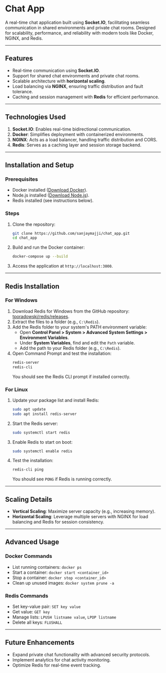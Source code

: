 
<h1>Chat App</h1>

A real-time chat application built using **Socket.IO**, facilitating seamless communication in shared environments and private chat rooms. Designed for scalability, performance, and reliability with modern tools like Docker, NGINX, and Redis.

---

## **Features**
- Real-time communication using **Socket.IO**.
- Support for shared chat environments and private chat rooms.
- Scalable architecture with **horizontal scaling**.
- Load balancing via **NGINX**, ensuring traffic distribution and fault tolerance.
- Caching and session management with **Redis** for efficient performance.

---

## **Technologies Used**
1. **Socket.IO**: Enables real-time bidirectional communication.
2. **Docker**: Simplifies deployment with containerized environments.
3. **NGINX**: Acts as a load balancer, handling traffic distribution and CORS.
4. **Redis**: Serves as a caching layer and session storage backend.

---

## **Installation and Setup**

### Prerequisites
- Docker installed ([Download Docker](https://www.docker.com/)).
- Node.js installed ([Download Node.js](https://nodejs.org/)).
- Redis installed (see instructions below).

### Steps
1. Clone the repository:
   ```bash
   git clone https://github.com/sanjaymajji/chat_app.git
   cd chat_app
   ```
2. Build and run the Docker container:
   ```bash
   docker-compose up --build
   ```
3. Access the application at `http://localhost:3000`.

---

## **Redis Installation**

### **For Windows**
1. Download Redis for Windows from the GitHub repository:
   [tporadowski/redis/releases](https://github.com/tporadowski/redis/releases).
2. Extract the files to a folder (e.g., `C:\Redis`).
3. Add the Redis folder to your system's PATH environment variable:
   - Open **Control Panel > System > Advanced System Settings > Environment Variables**.
   - Under **System Variables**, find and edit the `Path` variable.
   - Add the path to your Redis folder (e.g., `C:\Redis`).
4. Open Command Prompt and test the installation:
   ```bash
   redis-server
   redis-cli
   ```
   You should see the Redis CLI prompt if installed correctly.

### **For Linux**
1. Update your package list and install Redis:
   ```bash
   sudo apt update
   sudo apt install redis-server
   ```
2. Start the Redis server:
   ```bash
   sudo systemctl start redis
   ```
3. Enable Redis to start on boot:
   ```bash
   sudo systemctl enable redis
   ```
4. Test the installation:
   ```bash
   redis-cli ping
   ```
   You should see `PONG` if Redis is running correctly.

---

## **Scaling Details**
- **Vertical Scaling**: Maximize server capacity (e.g., increasing memory).
- **Horizontal Scaling**: Leverage multiple servers with NGINX for load balancing and Redis for session consistency.

---

## **Advanced Usage**

### Docker Commands
- List running containers: `docker ps`
- Start a container: `docker start <container_id>`
- Stop a container: `docker stop <container_id>`
- Clean up unused images: `docker system prune -a`

### Redis Commands
- Set key-value pair: `SET key value`
- Get value: `GET key`
- Manage lists: `LPUSH listname value`, `LPOP listname`
- Delete all keys: `FLUSHALL`

---

## **Future Enhancements**
- Expand private chat functionality with advanced security protocols.
- Implement analytics for chat activity monitoring.
- Optimize Redis for real-time event tracking.

